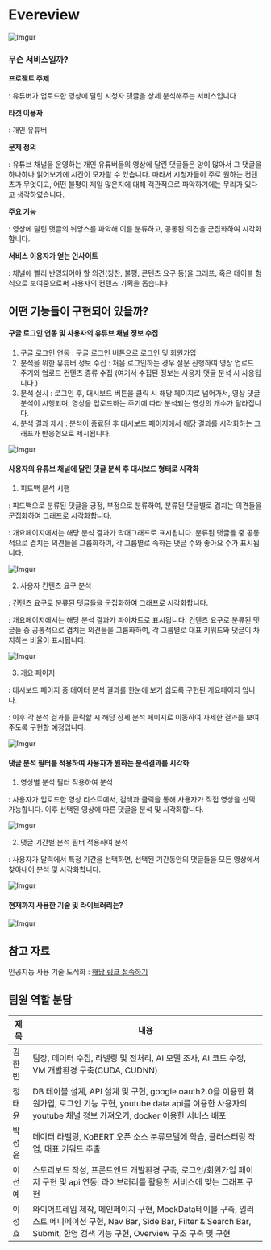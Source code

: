 # Evereview 

![Imgur](https://imgur.com/wMoheXq.jpg)

### 무슨 서비스일까?

**프로젝트 주제** 

: 유튜버가 업로드한 영상에 달린 시청자 댓글을 상세 분석해주는 서비스입니다

**타겟 이용자**

: 개인 유튜버

**문제 정의**

: 유튜브 채널을 운영하는 개인 유튜버들의 영상에 달린 댓글들은 양이 많아서 그 댓글을 하나하나 읽어보기에 시간이 모자랄 수 있습니다. 따라서 시청자들이 주로 원하는 컨텐츠가 무엇이고, 어떤 불평이 제일 많은지에 대해 객관적으로 파악하기에는 무리가 있다고 생각하였습니다.

**주요 기능**

: 영상에 달린 댓글의 뉘앙스를 파악해 이를 분류하고, 공통된 의견을 군집화하여 시각화합니다.

**서비스 이용자가 얻는 인사이트**

: 채널에 빨리 반영되어야 할 의견(칭찬, 불평, 콘텐츠 요구 등)을 그래프, 혹은 테이블 형식으로 보여줌으로써 사용자의 컨텐츠 기획을 돕습니다.        



## 어떤 기능들이 구현되어 있을까?

#### 구글 로그인 연동 및 사용자의 유튜브 채널 정보 수집  

1. 구글 로그인 연동 : 구글 로그인 버튼으로 로그인 및 회원가입
2. 분석을 위한 유튜버 정보 수집 : 처음 로그인하는 경우 설문 진행하여 영상 업로드 주기와 업로드 컨텐츠 종류 수집 (여기서 수집된 정보는 사용자 댓글 분석 시 사용됩니다.)
3. 분석 실시 : 로그인 후, 대시보드 버튼을 클릭 시 해당 페이지로 넘어가서, 영상 댓글 분석이 시행되며, 영상을 업로드하는 주기에 따라 분석되는 영상의 개수가 달라집니다.
4. 분석 결과 제시 : 분석이 종료된 후 대시보드 페이지에서 해당 결과를 시각화하는 그래프가 반응형으로 제시됩니다.

![Imgur](https://imgur.com/tJcoo5F.jpg)

#### 사용자의 유튜브 채널에 달린 댓글 분석 후 대시보드 형태로 시각화  

1. 피드백 분석 시행

: 피드백으로 분류된 댓글을 긍정, 부정으로 분류하여, 분류된 댓글별로 겹치는 의견들을 군집화하여 그래프로 시각화합니다.

: 개요페이지에서는 해당 분석 결과가 막대그래프로 표시됩니다. 분류된 댓글들 중 공통적으로 겹치는 의견들을 그룹화하여, 각 그룹별로 속하는 댓글 수와 좋아요 수가 표시됩니다.  

![Imgur](https://imgur.com/hisUbKq.jpg)

2. 사용자 컨텐츠 요구 분석  

: 컨텐츠 요구로 분류된 댓글들을 군집화하여 그래프로 시각화합니다.

: 개요페이지에서는 해당 분석 결과가 파이차트로 표시됩니다. 컨텐츠 요구로 분류된 댓글들 중 공통적으로 겹치는 의견들을 그룹화하여, 각 그룹별로 대표 키워드와 댓글이 차지하는 비율이 표시됩니다.

![Imgur](https://imgur.com/evLLSwL.jpg)  

3. 개요 페이지

: 대시보드 페이지 중 데이터 분석 결과를 한눈에 보기 쉽도록 구현된 개요페이지 입니다. 

: 이후 각 분석 결과를 클릭할 시 해당 상세 분석 페이지로 이동하여 자세한 결과를 보여주도록 구현할 예정입니다.  

![Imgur](https://imgur.com/VjtH5RR.jpg)

#### **댓글 분석 필터를 적용하여 사용자가 원하는 분석결과를 시각화**

1. 영상별 분석 필터 적용하여 분석

: 사용자가 업로드한 영상 리스트에서, 검색과 클릭을 통해 사용자가 직접 영상을 선택 가능합니다. 이후 선택된 영상에 따른 댓글을 분석 및 시각화합니다.  

![Imgur](https://imgur.com/NNipGWN.jpg)

2. 댓글 기간별 분석 필터 적용하여 분석

: 사용자가 달력에서 특정 기간을 선택하면, 선택된 기간동안의 댓글들을 모든 영상에서 찾아내어 분석 및 시각화합니다.  

![Imgur](https://imgur.com/qhEOnIE.jpg)





#### 현재까지 사용한 기술 및 라이브러리는?  

![Imgur](https://imgur.com/wgYa0uJ.jpg)  

## 참고 자료

인공지능 사용 기술 도식화 : [해당 링크 접속하기](https://bit.ly/3IbUKDE)



## 팀원 역할 분담  

|제목|내용|  
|------|---|  
|김한빈|팀장, 데이터 수집, 라벨링 및 전처리, AI 모델 조사, AI 코드 수정, VM 개발환경 구축(CUDA, CUDNN)|  
|정태윤|DB 테이블 설계, API 설계 및 구현, google oauth2.0을 이용한 회원가입, 로그인 기능 구현, youtube data api를 이용한 사용자의 youtube 채널 정보 가져오기, docker 이용한 서비스 배포|  
|박정윤|데이터 라벨링, KoBERT 오픈 소스 분류모델에 학습, 클러스터링 작업, 대표 키워드 추출|  
|이선예|스토리보드 작성, 프론트엔드 개발환경 구축, 로그인/회원가입 페이지 구현 및 api 연동, 라이브러리를 활용한 서비스에 맞는 그래프 구현|  
|이성효|와이어프레임 제작, 메인페이지 구현, MockData테이블 구축, 일러스트 에니메이션 구현, Nav Bar, Side Bar, Filter & Search Bar, Submit, 한영 검색 기능 구현, Overview 구조 구축 및 구현|  
